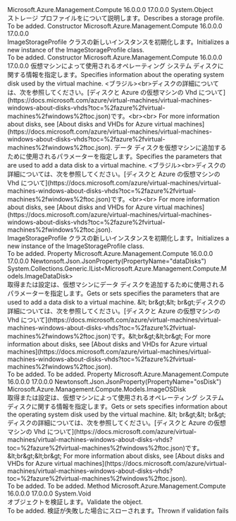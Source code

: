 <Type Name="ImageStorageProfile" FullName="Microsoft.Azure.Management.Compute.Models.ImageStorageProfile">
  <TypeSignature Language="C#" Value="public class ImageStorageProfile" />
  <TypeSignature Language="ILAsm" Value=".class public auto ansi beforefieldinit ImageStorageProfile extends System.Object" />
  <TypeSignature Language="DocId" Value="T:Microsoft.Azure.Management.Compute.Models.ImageStorageProfile" />
  <TypeSignature Language="VB.NET" Value="Public Class ImageStorageProfile" />
  <TypeSignature Language="F#" Value="type ImageStorageProfile = class" />
  <AssemblyInfo>
    <AssemblyName>Microsoft.Azure.Management.Compute</AssemblyName>
    <AssemblyVersion>16.0.0.0</AssemblyVersion>
    <AssemblyVersion>17.0.0.0</AssemblyVersion>
  </AssemblyInfo>
  <Base>
    <BaseTypeName>System.Object</BaseTypeName>
  </Base>
  <Interfaces />
  <Docs>
    <summary>
            <span data-ttu-id="faa12-101">ストレージ プロファイルをについて説明します。</span><span class="sxs-lookup"><span data-stu-id="faa12-101">Describes a storage profile.</span></span>
            </summary>
    <remarks>To be added.</remarks>
  </Docs>
  <Members>
    <Member MemberName=".ctor">
      <MemberSignature Language="C#" Value="public ImageStorageProfile ();" />
      <MemberSignature Language="ILAsm" Value=".method public hidebysig specialname rtspecialname instance void .ctor() cil managed" />
      <MemberSignature Language="DocId" Value="M:Microsoft.Azure.Management.Compute.Models.ImageStorageProfile.#ctor" />
      <MemberSignature Language="VB.NET" Value="Public Sub New ()" />
      <MemberType>Constructor</MemberType>
      <AssemblyInfo>
        <AssemblyName>Microsoft.Azure.Management.Compute</AssemblyName>
        <AssemblyVersion>16.0.0.0</AssemblyVersion>
        <AssemblyVersion>17.0.0.0</AssemblyVersion>
      </AssemblyInfo>
      <Parameters />
      <Docs>
        <summary>
            <span data-ttu-id="faa12-102">ImageStorageProfile クラスの新しいインスタンスを初期化します。</span><span class="sxs-lookup"><span data-stu-id="faa12-102">Initializes a new instance of the ImageStorageProfile class.</span></span>
            </summary>
        <remarks>To be added.</remarks>
      </Docs>
    </Member>
    <Member MemberName=".ctor">
      <MemberSignature Language="C#" Value="public ImageStorageProfile (Microsoft.Azure.Management.Compute.Models.ImageOSDisk osDisk, System.Collections.Generic.IList&lt;Microsoft.Azure.Management.Compute.Models.ImageDataDisk&gt; dataDisks = null);" />
      <MemberSignature Language="ILAsm" Value=".method public hidebysig specialname rtspecialname instance void .ctor(class Microsoft.Azure.Management.Compute.Models.ImageOSDisk osDisk, class System.Collections.Generic.IList`1&lt;class Microsoft.Azure.Management.Compute.Models.ImageDataDisk&gt; dataDisks) cil managed" />
      <MemberSignature Language="DocId" Value="M:Microsoft.Azure.Management.Compute.Models.ImageStorageProfile.#ctor(Microsoft.Azure.Management.Compute.Models.ImageOSDisk,System.Collections.Generic.IList{Microsoft.Azure.Management.Compute.Models.ImageDataDisk})" />
      <MemberSignature Language="VB.NET" Value="Public Sub New (osDisk As ImageOSDisk, Optional dataDisks As IList(Of ImageDataDisk) = null)" />
      <MemberSignature Language="F#" Value="new Microsoft.Azure.Management.Compute.Models.ImageStorageProfile : Microsoft.Azure.Management.Compute.Models.ImageOSDisk * System.Collections.Generic.IList&lt;Microsoft.Azure.Management.Compute.Models.ImageDataDisk&gt; -&gt; Microsoft.Azure.Management.Compute.Models.ImageStorageProfile" Usage="new Microsoft.Azure.Management.Compute.Models.ImageStorageProfile (osDisk, dataDisks)" />
      <MemberType>Constructor</MemberType>
      <AssemblyInfo>
        <AssemblyName>Microsoft.Azure.Management.Compute</AssemblyName>
        <AssemblyVersion>16.0.0.0</AssemblyVersion>
        <AssemblyVersion>17.0.0.0</AssemblyVersion>
      </AssemblyInfo>
      <Parameters>
        <Parameter Name="osDisk" Type="Microsoft.Azure.Management.Compute.Models.ImageOSDisk" />
        <Parameter Name="dataDisks" Type="System.Collections.Generic.IList&lt;Microsoft.Azure.Management.Compute.Models.ImageDataDisk&gt;" />
      </Parameters>
      <Docs>
        <param name="osDisk"><span data-ttu-id="faa12-103">仮想マシンによって使用されるオペレーティング システム ディスクに関する情報を指定します。</span><span class="sxs-lookup"><span data-stu-id="faa12-103">Specifies information about the operating system disk used by the virtual machine.</span></span> <span data-ttu-id="faa12-104">&lt;ブラジル&gt;&lt;br&gt;ディスクの詳細については、次を参照してください。[ディスクと Azure の仮想マシンの Vhd について](https://docs.microsoft.com/azure/virtual-machines/virtual-machines-windows-about-disks-vhds?toc=%2fazure%2fvirtual-machines%2fwindows%2ftoc.json)です。</span><span class="sxs-lookup"><span data-stu-id="faa12-104">&lt;br&gt;&lt;br&gt; For more information about disks, see [About disks and VHDs for Azure virtual machines](https://docs.microsoft.com/azure/virtual-machines/virtual-machines-windows-about-disks-vhds?toc=%2fazure%2fvirtual-machines%2fwindows%2ftoc.json).</span></span></param>
        <param name="dataDisks"><span data-ttu-id="faa12-105">データ ディスクを仮想マシンに追加するために使用されるパラメーターを指定します。</span><span class="sxs-lookup"><span data-stu-id="faa12-105">Specifies the parameters that are used to add a data disk to a virtual machine.</span></span> <span data-ttu-id="faa12-106">&lt;ブラジル&gt;&lt;br&gt;ディスクの詳細については、次を参照してください。[ディスクと Azure の仮想マシンの Vhd について](https://docs.microsoft.com/azure/virtual-machines/virtual-machines-windows-about-disks-vhds?toc=%2fazure%2fvirtual-machines%2fwindows%2ftoc.json)です。</span><span class="sxs-lookup"><span data-stu-id="faa12-106">&lt;br&gt;&lt;br&gt; For more information about disks, see [About disks and VHDs for Azure virtual machines](https://docs.microsoft.com/azure/virtual-machines/virtual-machines-windows-about-disks-vhds?toc=%2fazure%2fvirtual-machines%2fwindows%2ftoc.json).</span></span></param>
        <summary>
            <span data-ttu-id="faa12-107">ImageStorageProfile クラスの新しいインスタンスを初期化します。</span><span class="sxs-lookup"><span data-stu-id="faa12-107">Initializes a new instance of the ImageStorageProfile class.</span></span>
            </summary>
        <remarks>To be added.</remarks>
      </Docs>
    </Member>
    <Member MemberName="DataDisks">
      <MemberSignature Language="C#" Value="public System.Collections.Generic.IList&lt;Microsoft.Azure.Management.Compute.Models.ImageDataDisk&gt; DataDisks { get; set; }" />
      <MemberSignature Language="ILAsm" Value=".property instance class System.Collections.Generic.IList`1&lt;class Microsoft.Azure.Management.Compute.Models.ImageDataDisk&gt; DataDisks" />
      <MemberSignature Language="DocId" Value="P:Microsoft.Azure.Management.Compute.Models.ImageStorageProfile.DataDisks" />
      <MemberSignature Language="VB.NET" Value="Public Property DataDisks As IList(Of ImageDataDisk)" />
      <MemberSignature Language="F#" Value="member this.DataDisks : System.Collections.Generic.IList&lt;Microsoft.Azure.Management.Compute.Models.ImageDataDisk&gt; with get, set" Usage="Microsoft.Azure.Management.Compute.Models.ImageStorageProfile.DataDisks" />
      <MemberType>Property</MemberType>
      <AssemblyInfo>
        <AssemblyName>Microsoft.Azure.Management.Compute</AssemblyName>
        <AssemblyVersion>16.0.0.0</AssemblyVersion>
        <AssemblyVersion>17.0.0.0</AssemblyVersion>
      </AssemblyInfo>
      <Attributes>
        <Attribute>
          <AttributeName>Newtonsoft.Json.JsonProperty(PropertyName="dataDisks")</AttributeName>
        </Attribute>
      </Attributes>
      <ReturnValue>
        <ReturnType>System.Collections.Generic.IList&lt;Microsoft.Azure.Management.Compute.Models.ImageDataDisk&gt;</ReturnType>
      </ReturnValue>
      <Docs>
        <summary>
            <span data-ttu-id="faa12-108">取得または設定は、仮想マシンにデータ ディスクを追加するために使用されるパラメーターを指定します。</span><span class="sxs-lookup"><span data-stu-id="faa12-108">Gets or sets specifies the parameters that are used to add a data disk to a virtual machine.</span></span> <span data-ttu-id="faa12-109">&amp;lt; br&amp;gt;&amp;lt; br&amp;gt;ディスクの詳細については、次を参照してください。[ディスクと Azure の仮想マシンの Vhd について](https://docs.microsoft.com/azure/virtual-machines/virtual-machines-windows-about-disks-vhds?toc=%2fazure%2fvirtual-machines%2fwindows%2ftoc.json)です。</span><span class="sxs-lookup"><span data-stu-id="faa12-109">&amp;lt;br&amp;gt;&amp;lt;br&amp;gt; For more information about disks, see [About disks and VHDs for Azure virtual machines](https://docs.microsoft.com/azure/virtual-machines/virtual-machines-windows-about-disks-vhds?toc=%2fazure%2fvirtual-machines%2fwindows%2ftoc.json).</span></span>
            </summary>
        <value>To be added.</value>
        <remarks>To be added.</remarks>
      </Docs>
    </Member>
    <Member MemberName="OsDisk">
      <MemberSignature Language="C#" Value="public Microsoft.Azure.Management.Compute.Models.ImageOSDisk OsDisk { get; set; }" />
      <MemberSignature Language="ILAsm" Value=".property instance class Microsoft.Azure.Management.Compute.Models.ImageOSDisk OsDisk" />
      <MemberSignature Language="DocId" Value="P:Microsoft.Azure.Management.Compute.Models.ImageStorageProfile.OsDisk" />
      <MemberSignature Language="VB.NET" Value="Public Property OsDisk As ImageOSDisk" />
      <MemberSignature Language="F#" Value="member this.OsDisk : Microsoft.Azure.Management.Compute.Models.ImageOSDisk with get, set" Usage="Microsoft.Azure.Management.Compute.Models.ImageStorageProfile.OsDisk" />
      <MemberType>Property</MemberType>
      <AssemblyInfo>
        <AssemblyName>Microsoft.Azure.Management.Compute</AssemblyName>
        <AssemblyVersion>16.0.0.0</AssemblyVersion>
        <AssemblyVersion>17.0.0.0</AssemblyVersion>
      </AssemblyInfo>
      <Attributes>
        <Attribute>
          <AttributeName>Newtonsoft.Json.JsonProperty(PropertyName="osDisk")</AttributeName>
        </Attribute>
      </Attributes>
      <ReturnValue>
        <ReturnType>Microsoft.Azure.Management.Compute.Models.ImageOSDisk</ReturnType>
      </ReturnValue>
      <Docs>
        <summary>
            <span data-ttu-id="faa12-110">取得または設定は、仮想マシンによって使用されるオペレーティング システム ディスクに関する情報を指定します。</span><span class="sxs-lookup"><span data-stu-id="faa12-110">Gets or sets specifies information about the operating system disk used by the virtual machine.</span></span> <span data-ttu-id="faa12-111">&amp;lt; br&amp;gt;&amp;lt; br&amp;gt;ディスクの詳細については、次を参照してください。[ディスクと Azure の仮想マシンの Vhd について](https://docs.microsoft.com/azure/virtual-machines/virtual-machines-windows-about-disks-vhds?toc=%2fazure%2fvirtual-machines%2fwindows%2ftoc.json)です。</span><span class="sxs-lookup"><span data-stu-id="faa12-111">&amp;lt;br&amp;gt;&amp;lt;br&amp;gt; For more information about disks, see [About disks and VHDs for Azure virtual machines](https://docs.microsoft.com/azure/virtual-machines/virtual-machines-windows-about-disks-vhds?toc=%2fazure%2fvirtual-machines%2fwindows%2ftoc.json).</span></span>
            </summary>
        <value>To be added.</value>
        <remarks>To be added.</remarks>
      </Docs>
    </Member>
    <Member MemberName="Validate">
      <MemberSignature Language="C#" Value="public virtual void Validate ();" />
      <MemberSignature Language="ILAsm" Value=".method public hidebysig newslot virtual instance void Validate() cil managed" />
      <MemberSignature Language="DocId" Value="M:Microsoft.Azure.Management.Compute.Models.ImageStorageProfile.Validate" />
      <MemberSignature Language="VB.NET" Value="Public Overridable Sub Validate ()" />
      <MemberSignature Language="F#" Value="abstract member Validate : unit -&gt; unit&#xA;override this.Validate : unit -&gt; unit" Usage="imageStorageProfile.Validate " />
      <MemberType>Method</MemberType>
      <AssemblyInfo>
        <AssemblyName>Microsoft.Azure.Management.Compute</AssemblyName>
        <AssemblyVersion>16.0.0.0</AssemblyVersion>
        <AssemblyVersion>17.0.0.0</AssemblyVersion>
      </AssemblyInfo>
      <ReturnValue>
        <ReturnType>System.Void</ReturnType>
      </ReturnValue>
      <Parameters />
      <Docs>
        <summary>
            <span data-ttu-id="faa12-112">オブジェクトを検証します。</span><span class="sxs-lookup"><span data-stu-id="faa12-112">Validate the object.</span></span>
            </summary>
        <remarks>To be added.</remarks>
        <exception cref="T:Microsoft.Rest.ValidationException">
            <span data-ttu-id="faa12-113">検証が失敗した場合にスローされます。</span><span class="sxs-lookup"><span data-stu-id="faa12-113">Thrown if validation fails</span></span>
            </exception>
      </Docs>
    </Member>
  </Members>
</Type>